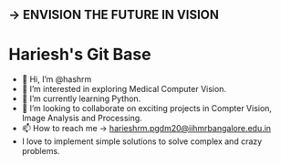## ->                                               ENVISION THE FUTURE IN VISION
# Hariesh's Git Base
- 👋 Hi, I’m @hashrm
- 👀 I’m interested in exploring Medical Computer Vision.
- 🌱 I’m currently learning Python.
- 💞️ I’m looking to collaborate on exciting projects in Compter Vision, Image Analysis and Processing.
- 📫 How to reach me -> harieshrm.pgdm20@iihmrbangalore.edu.in
- I love to implement simple solutions to solve complex and crazy problems.

<!---
hashrm/hashrm is a ✨ special ✨ repository because its `README.md` (this file) appears on your GitHub profile.
You can click the Preview link to take a look at your changes.
--->
